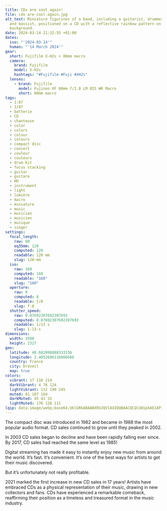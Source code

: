 ```yaml
---
title: CDs are cool again!
file: cds-are-cool-again.jpg
alt_text: Miniature figurines of a band, including a guitarist, drummer, singer,
  and bassist, positioned on a CD with a reflective rainbow pattern on a blue
  background.
date: 2024-03-14 21:32:55 +01:00
dates:
  iso: "'2024-03-14'"
  human: "'14 March 2024'"
gear:
  short: Fujifilm X-H2s + 80mm macro
  camera:
    brand: Fujifilm
    model: X-H2s
    hashtags: "#Fujifilm #Fuji #XH2s"
  lenses:
    - brand: Fujifilm
      model: Fujinon XF 80mm f/2.8 LM OIS WR Macro
      short: 80mm macro
tags:
  - 1:87
  - 1/87
  - batterie
  - CD
  - chanteuse
  - color
  - colors
  - colour
  - colours
  - compact disc
  - concert
  - couleur
  - couleurs
  - drum kit
  - focus stacking
  - guitar
  - guitare
  - HO
  - instrument
  - light
  - lumière
  - macro
  - miniature
  - music
  - musician
  - musicien
  - musique
  - singer
settings:
  focal_length:
    raw: 80
    eq35mm: 120
    computed: 120
    readable: 120 mm
    slug: 120-mm
  iso:
    raw: 160
    computed: 160
    readable: "160"
    slug: "160"
  aperture:
    raw: 8
    computed: 8
    readable: ƒ/8
    slug: f-8
  shutter_speed:
    raw: 0.07692307692307693
    computed: 0.07692307692307693
    readable: 1/13 s
    slug: 1-13-s
dimensions:
  width: 3500
  height: 2327
geo:
  latitude: 48.682098888333336
  longitude: 2.4052686116666666
  country: France
  city: Draveil
  map: true
colors:
  vibrant: 17 118 214
  darkVibrant: 4 76 124
  lightVibrant: 132 190 245
  muted: 81 107 164
  darkMuted: 45 41 32
  lightMuted: 176 128 111
lqip: data:image/webp;base64,UklGRkABAABXRUJQVlA4IDQBAACQCQCdASpkAEIAP3GuzF60raimqFqqcpAuCWYAziyPVbBFglgKokCA+A/IwUMI/8qh7MF/SciQdzaoVq4PbK9sa7FBIjepA5FuFp2HMyi8Fbw7LFOQAP7q5WsedWeO5gd7dK+iqxE0nhU0wlmf+sq5mnRpGc3fLLByWtr/imF0z/DnZ+0h8jB5Pxtx1tIOT1Xx2yQX8HwHFkJ7oNSIbo3zhpIvXTAGao4GSwR2bHV6Q8W8dxg3Wq7cN+/whyvfOvmnJfykBWR6hkcNlMdx2QB3M+cnofGJZTucxfqxN6NEugi+EAa2UlnHGEufkly3WMbfhj5Cekg3anq24XGBqPw+FWBNFoG86tw1K9ze1kRnB6nBKs5V9bB/2mfeJjwjCRi0evICOzKVyTBl/qgp4DoVZUAAAA==
---
```


The compact disc was introduced in 1982 and became in 1988 the most popular audio format. CD sales continued to grow until they peaked in 2002.

In 2003 CD sales began to decline and have been rapidly falling ever since. By 2017, CD sales had reached the same level as 1985!

Digital streaming has made it easy to instantly enjoy new music from around the world. It’s fast. It’s convenient. It’s one of the best ways for artists to get their music discovered.

But it’s unfortunately not really profitable.

2021 marked the first increase in new CD sales in 17 years! Artists have embraced CDs as a physical representation of their music, drawing in new collectors and fans. CDs have experienced a remarkable comeback, reaffirming their position as a timeless and treasured format in the music industry.
